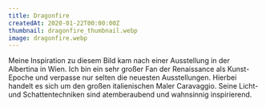 ```yaml
---
title: Dragonfire
createdAt: 2020-01-22T00:00:00Z
thumbnail: dragonfire_thumbnail.webp
image: dragonfire.webp
---
```

Meine Inspiration zu diesem Bild kam nach einer Ausstellung in der Albertina in Wien.
Ich bin ein sehr großer Fan der Renaissance als Kunst-Epoche und verpasse nur selten die neuesten Ausstellungen.
Hierbei handelt es sich um den großen italienischen Maler Caravaggio. Seine Licht- und Schattentechniken sind atemberaubend und wahnsinnig inspirierend.

